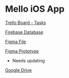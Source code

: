 # Mello iOS App

[Trello Board - Tasks](https://trello.com/b/I0940PaU/ios-development)

[Firebase Database](https://console.firebase.google.com/u/1/project/mello-aroma/database/mello-aroma/data)

[Figma File](https://www.figma.com/file/Ea1EYPvrPSfqbOUojGZ31Dsj/User-Flow-%2B-Wireframes-%2B-Screens)

[Figma Prototype]()
* Needs updating

[Google Drive](https://drive.google.com/drive/u/1/folders/1vz52Q2uhGmHDUmeZ1qpBK9gs6Ti5XgD_)